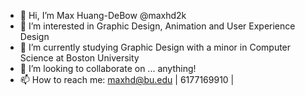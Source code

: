- 👋 Hi, I’m Max Huang-DeBow @maxhd2k
- 👀 I’m interested in Graphic Design, Animation and User Experience Design
- 🌱 I’m currently studying Graphic Design with a minor in Computer Science at Boston University 
- 💞️ I’m looking to collaborate on ... anything!
- 📫 How to reach me: maxhd@bu.edu | 6177169910 | 

<!---
maxhd2k/maxhd2k is a ✨ special ✨ repository because its `README.md` (this file) appears on your GitHub profile.
You can click the Preview link to take a look at your changes.
--->

